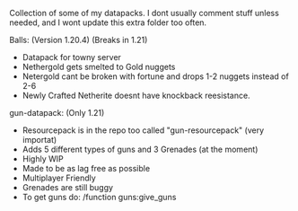 Collection of some of my datapacks.
I dont usually comment stuff unless needed, and I wont update this extra folder too often.

Balls: (Version 1.20.4) (Breaks in 1.21)
 - Datapack for towny server
 - Nethergold gets smelted to Gold nuggets
 - Netergold cant be broken with fortune and drops 1-2 nuggets instead of 2-6
 - Newly Crafted Netherite doesnt have knockback reesistance.

gun-datapack: (Only 1.21)
 - Resourcepack is in the repo too called "gun-resourcepack" (very importat)
 - Adds 5 different types of guns and 3 Grenades (at the moment)
 - Highly WIP
 - Made to be as lag free as possible
 - Multiplayer Friendly
 - Grenades are still buggy
 - To get guns do: /function guns:give_guns
